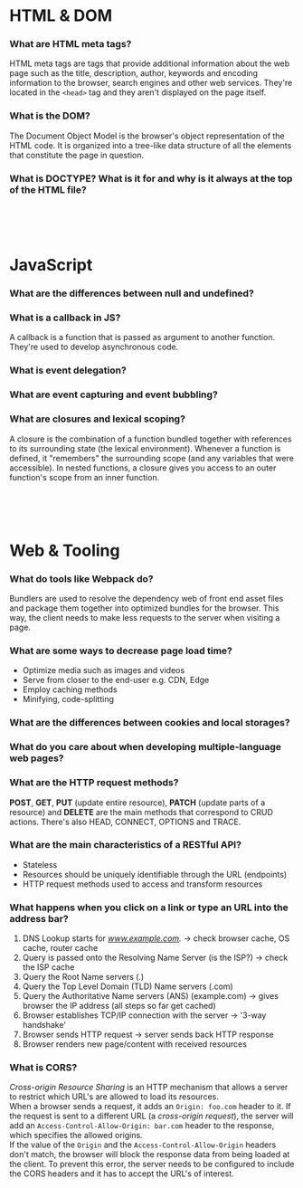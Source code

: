 # HTML & DOM
### What are HTML meta tags?  
HTML meta tags are tags that provide additional information about the web page such as the title, description, author, keywords and encoding information to the browser, search engines and other web services. They're located in the `<head>` tag and they aren't displayed on the page itself.

### What is the DOM?
The Document Object Model is the browser's object representation of the HTML code. It is organized into a tree-like data structure of all the elements that constitute the page in question.

### What is DOCTYPE? What is it for and why is it always at the top of the HTML file?  

<br>
<br>
<br>

# JavaScript
### What are the differences between null and undefined? 

### What is a callback in JS?  
A callback is a function that is passed as argument to another function. They're used to develop asynchronous code.  
  
### What is event delegation?  
  
### What are event capturing and event bubbling?  

### What are closures and lexical scoping?
A closure is the combination of a function bundled together with references to its surrounding state (the lexical environment). Whenever a function is defined, it "remembers" the surrounding scope (and any variables that were accessible). In nested functions, a closure gives you access to an outer function's scope from an inner function.

<br>
<br>
<br>

# Web & Tooling
### What do tools like Webpack do?
Bundlers are used to resolve the dependency web of front end asset files and package them together into optimized bundles for the browser. This way, the client needs to make less requests to the server when visiting a page.

### What are some ways to decrease page load time?  
* Optimize media such as images and videos
* Serve from closer to the end-user e.g. CDN, Edge
* Employ caching methods
* Minifying, code-splitting

### What are the differences between cookies and local storages?

### What do you care about when developing multiple-language web pages?  
  
### What are the HTTP request methods?  
**POST**, **GET**, **PUT** (update entire resource), **PATCH** (update parts of a resource) and **DELETE** are the main methods that correspond to CRUD actions. There's also HEAD, CONNECT, OPTIONS and TRACE.

### What are the main characteristics of a RESTful API?
* Stateless
* Resources should be uniquely identifiable through the URL (endpoints)
* HTTP request methods used to access and transform resources

### What happens when you click on a link or type an URL into the address bar?
1. DNS Lookup starts for *www.example.com.* -> check browser cache, OS cache, router cache
2. Query is passed onto the Resolving Name Server (is the ISP?) -> check the ISP cache
3. Query the Root Name servers (.)
4. Query the Top Level Domain (TLD) Name servers (.com)
5. Query the Authoritative Name servers (ANS) (example.com) -> gives browser the IP address (all steps so far get cached)
6. Browser establishes TCP/IP connection with the server -> '3-way handshake'
7. Browser sends HTTP request -> server sends back HTTP response
8. Browser renders new page/content with received resources
  
### What is CORS?
*Cross-origin Resource Sharing* is an HTTP mechanism that allows a server to restrict which URL's are allowed to load its resources.  
When a browser sends a request, it adds an `Origin: foo.com` header to it. If the request is sent to a different URL (a *cross-origin request*), the server will add an `Access-Control-Allow-Origin: bar.com` header to the response, which specifies the allowed origins.  
If the value of the `Origin` and the `Access-Control-Allow-Origin` headers don't match, the browser will block the response data from being loaded at the client. To prevent this error, the server needs to be configured to include the CORS headers and it has to accept the URL's of interest.

<br>
<br>
<br>


  
